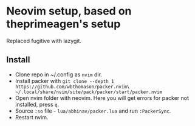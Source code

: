 # Neovim setup, based on theprimeagen's setup

Replaced fugitive with lazygit.

## Install

- Clone repo in ~/.config as `nvim` dir.
- Install packer with `git clone --depth 1 https://github.com/wbthomason/packer.nvim\
 ~/.local/share/nvim/site/pack/packer/start/packer.nvim`
- Open nvim folder with neovim. Here you will get errors for packer not installed, press `q`.
- Source `:so` file - `lua/abhinav/packer.lua` and run `:PackerSync`.
- Restart nvim.
